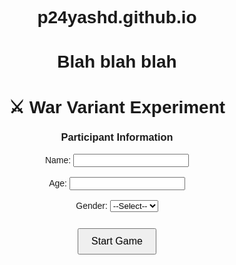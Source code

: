# p24yashd.github.io

# Blah blah blah

<!DOCTYPE html>
<html lang="en">
<head>
  <meta charset="UTF-8">
  <title>War Variant with Demographics</title>
  <script src="https://cdnjs.cloudflare.com/ajax/libs/xlsx/0.18.5/xlsx.full.min.js"></script>
  <style>
    body { font-family: Arial, sans-serif; text-align: center; margin-top: 40px; }
    button { margin: 10px; padding: 10px 20px; font-size: 16px; cursor: pointer; }
    #game, #export { display: none; }
    #log { margin-top: 20px; max-height: 250px; overflow-y: auto; }
  </style>
</head>
<body>
  <h1>⚔️ War Variant Experiment</h1>

  <!-- Demographics Form -->
  <div id="form">
    <h3>Participant Information</h3>
    <label>Name: <input type="text" id="name"></label><br><br>
    <label>Age: <input type="number" id="age"></label><br><br>
    <label>Gender: 
      <select id="gender">
        <option value="">--Select--</option>
        <option>Male</option>
        <option>Female</option>
        <option>Other</option>
      </select>
    </label><br><br>
    <button onclick="startGame()">Start Game</button>
  </div>

  <!-- Game Area -->
  <div id="game">
    <p>Unique Game ID: <span id="gameId"></span></p>
    <p>Rounds left: <span id="rounds">10</span></p>
    <p>Your Score: <span id="playerScore">0</span> | Computer Score: <span id="compScore">0</span></p>

    <button onclick="playRound(true)">Play</button>
    <button onclick="playRound(false)">Skip</button>

    <div id="log"></div>
  </div>

  <!-- Export -->
  <div id="export">
    <button onclick="exportExcel()">Download Results (Excel)</button>
  </div>

  <script>
    let rounds = 10;
    let playerScore = 0, compScore = 0;
    let results = [];
    let flatResults = {}; // Flattened row for Excel
    let gameId = "G" + Date.now(); // Unique ID per session
    let demographics = {};

    function startGame() {
      const name = document.getElementById("name").value;
      const age = document.getElementById("age").value;
      const gender = document.getElementById("gender").value;

      if (!name || !age || !gender) {
        alert("Please fill all demographic fields.");
        return;
      }

      demographics = { GameID: gameId, Name: name, Age: age, Gender: gender };

      document.getElementById("form").style.display = "none";
      document.getElementById("game").style.display = "block";
      document.getElementById("gameId").innerText = gameId;
    }

    function playRound(playerPlays) {
      if (rounds <= 0) return;

      const roundNum = 11 - rounds;
      const playerCard = Math.floor(Math.random() * 10) + 1;
      const compCard = Math.floor(Math.random() * 10) + 1;
      let outcome = "Skipped";

      if (playerPlays) {
        if (playerCard > compCard) {
          playerScore += 10;
          compScore -= 10;
          outcome = "You Win!";
        } else if (playerCard < compCard) {
          playerScore -= 10;
          compScore += 10;
          outcome = "Computer Wins!";
        } else {
          outcome = "Draw";
        }
      }

      // Save round data in flatResults
      flatResults[`PlayerChoice${roundNum}`] = playerPlays ? "Play" : "Skip";
      flatResults[`PlayerCard${roundNum}`] = playerPlays ? playerCard : "Skipped";
      flatResults[`ComputerCard${roundNum}`] = compCard;

      // Save detailed log
      results.push({
        Round: roundNum,
        PlayerCard: playerPlays ? playerCard : "Skipped",
        ComputerCard: compCard,
        PlayerChoice: playerPlays ? "Play" : "Skip",
        Outcome: outcome,
        PlayerScore: playerScore,
        ComputerScore: compScore
      });

      // Update UI
      rounds--;
      document.getElementById("rounds").innerText = rounds;
      document.getElementById("playerScore").innerText = playerScore;
      document.getElementById("compScore").innerText = compScore;

      const log = document.getElementById("log");
      log.innerHTML += `<p>Round ${roundNum}: You ${playerPlays ? "played " + playerCard : "skipped"} | Computer ${compCard} → ${outcome}</p>`;

      if (rounds === 0) {
        document.getElementById("export").style.display = "block";
      }
    }

    function exportExcel() {
      // Prepare two sheets
      let gameRow = { GameID: gameId, ...flatResults };
      let ws1 = XLSX.utils.json_to_sheet([demographics]);
      let ws2 = XLSX.utils.json_to_sheet([gameRow]);

      let wb = XLSX.utils.book_new();
      XLSX.utils.book_append_sheet(wb, ws1, "Demographics");
      XLSX.utils.book_append_sheet(wb, ws2, "GameData");

      XLSX.writeFile(wb, `war_variant_${gameId}.xlsx`);
    }
  </script>
</body>
</html>
